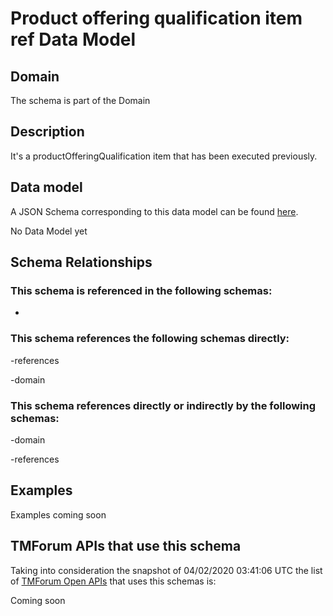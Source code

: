 # Product offering qualification item ref Data Model

## Domain

The  schema is part of the  Domain

## Description

It&#x27;s a productOfferingQualification item that has been executed previously.

## Data model

A JSON Schema corresponding to this data model can be found
[here](https://github.com/tmforum-rand/schemas/blob/candidates/Product/ProductOfferingQualificationItemRef.schema.json).

No Data Model yet

## Schema Relationships

### This schema is referenced in the following schemas:

-

### This schema references the following schemas directly:

-references

-domain

### This schema references directly or indirectly by the following schemas:

-domain

-references



## Examples

Examples coming soon

## TMForum APIs that use this schema

Taking into consideration the snapshot of 04/02/2020 03:41:06 UTC the list of [TMForum Open APIs](https://www.tmforum.org/open-apis/) that uses this schemas is:

Coming soon
